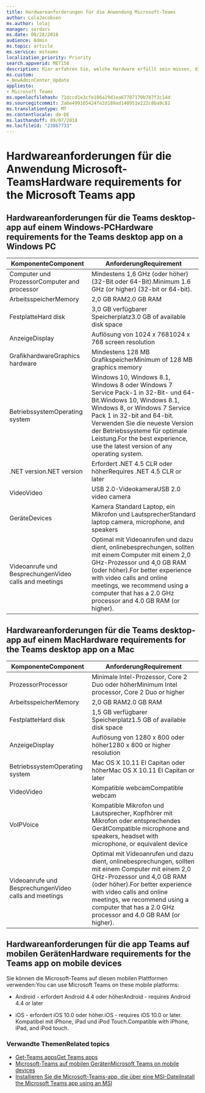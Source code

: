 ```yaml
---
title: Hardwareanforderungen für die Anwendung Microsoft-Teams
author: LolaJacobsen
ms.author: lolaj
manager: serdars
ms.date: 08/28/2018
audience: Admin
ms.topic: article
ms.service: msteams
localization_priority: Priority
search.appverid: MET150
description: Hier erfahren Sie, welche Hardware erfüllt sein müssen, die zum Installieren und Ausführen von Microsoft-Teams erforderlich sind.
ms.custom:
- NewAdminCenter_Update
appliesto:
- Microsoft Teams
ms.openlocfilehash: 71dccd1e3cfe106a29d1ea67707170b787f3c14d
ms.sourcegitcommit: 2a6e499165424fe2d189ad140951e222c8ba9c81
ms.translationtype: MT
ms.contentlocale: de-DE
ms.lasthandoff: 09/07/2018
ms.locfileid: "23867733"
---
```

# <a name="hardware-requirements-for-the-microsoft-teams-app"></a><span data-ttu-id="d3afd-103">Hardwareanforderungen für die Anwendung Microsoft-Teams</span><span class="sxs-lookup"><span data-stu-id="d3afd-103">Hardware requirements for the Microsoft Teams app</span></span>

## <a name="hardware-requirements-for-the-teams-desktop-app-on-a-windows-pc"></a><span data-ttu-id="d3afd-104">Hardwareanforderungen für die Teams desktop-app auf einem Windows-PC</span><span class="sxs-lookup"><span data-stu-id="d3afd-104">Hardware requirements for the Teams desktop app on a Windows PC</span></span>

|<span data-ttu-id="d3afd-105">**Komponente**</span><span class="sxs-lookup"><span data-stu-id="d3afd-105">**Component**</span></span>|<span data-ttu-id="d3afd-106">**Anforderung**</span><span class="sxs-lookup"><span data-stu-id="d3afd-106">**Requirement**</span></span>  |
|---------|---------|
|<span data-ttu-id="d3afd-107">Computer und Prozessor</span><span class="sxs-lookup"><span data-stu-id="d3afd-107">Computer and processor</span></span>    | <span data-ttu-id="d3afd-108">Mindestens 1,6 GHz (oder höher) (32-Bit oder 64-Bit).</span><span class="sxs-lookup"><span data-stu-id="d3afd-108">Minimum 1.6 GHz (or higher) (32-bit or 64-bit).</span></span>        |
|<span data-ttu-id="d3afd-109">Arbeitsspeicher</span><span class="sxs-lookup"><span data-stu-id="d3afd-109">Memory</span></span>     |    <span data-ttu-id="d3afd-110">2,0 GB RAM</span><span class="sxs-lookup"><span data-stu-id="d3afd-110">2.0 GB RAM</span></span>     |
|<span data-ttu-id="d3afd-111">Festplatte</span><span class="sxs-lookup"><span data-stu-id="d3afd-111">Hard disk</span></span>    | <span data-ttu-id="d3afd-112">3,0 GB verfügbarer Speicherplatz</span><span class="sxs-lookup"><span data-stu-id="d3afd-112">3.0 GB of available disk space</span></span>        |
|<span data-ttu-id="d3afd-113">Anzeige</span><span class="sxs-lookup"><span data-stu-id="d3afd-113">Display</span></span>    |   <span data-ttu-id="d3afd-114">Auflösung von 1024 x 768</span><span class="sxs-lookup"><span data-stu-id="d3afd-114">1024 x 768 screen resolution</span></span> |
|<span data-ttu-id="d3afd-115">Grafikhardware</span><span class="sxs-lookup"><span data-stu-id="d3afd-115">Graphics hardware</span></span> |  <span data-ttu-id="d3afd-116">Mindestens 128 MB Grafikspeicher</span><span class="sxs-lookup"><span data-stu-id="d3afd-116">Minimum of 128 MB graphics memory</span></span>
|<span data-ttu-id="d3afd-117">Betriebssystem</span><span class="sxs-lookup"><span data-stu-id="d3afd-117">Operating system</span></span>  |    <span data-ttu-id="d3afd-118">Windows 10, Windows 8.1, Windows 8 oder Windows 7 Service Pack-1 in 32-Bit- und 64-Bit.</span><span class="sxs-lookup"><span data-stu-id="d3afd-118">Windows 10, Windows 8.1, Windows 8, or Windows 7 Service Pack 1 in 32-bit and 64-bit.</span></span>  <span data-ttu-id="d3afd-119">Verwenden Sie die neueste Version der Betriebssysteme für optimale Leistung.</span><span class="sxs-lookup"><span data-stu-id="d3afd-119">For the best experience, use the latest version of any operating system.</span></span>|
|<span data-ttu-id="d3afd-120">.NET version</span><span class="sxs-lookup"><span data-stu-id="d3afd-120">.NET version</span></span>    |  <span data-ttu-id="d3afd-121">Erfordert .NET 4.5 CLR oder höher</span><span class="sxs-lookup"><span data-stu-id="d3afd-121">Requires .NET 4.5 CLR or later</span></span>       |
|<span data-ttu-id="d3afd-122">Video</span><span class="sxs-lookup"><span data-stu-id="d3afd-122">Video</span></span>    |  <span data-ttu-id="d3afd-123">USB 2.0-Videokamera</span><span class="sxs-lookup"><span data-stu-id="d3afd-123">USB 2.0 video camera</span></span>       |
|<span data-ttu-id="d3afd-124">Geräte</span><span class="sxs-lookup"><span data-stu-id="d3afd-124">Devices</span></span>    |   <span data-ttu-id="d3afd-125">Kamera Standard Laptop, ein Mikrofon und Lautsprecher</span><span class="sxs-lookup"><span data-stu-id="d3afd-125">Standard laptop camera, microphone, and speakers</span></span>    | 
|<span data-ttu-id="d3afd-126">Videoanrufe und Besprechungen</span><span class="sxs-lookup"><span data-stu-id="d3afd-126">Video calls and meetings</span></span> | <span data-ttu-id="d3afd-127">Optimal mit Videoanrufen und dazu dient, onlinebesprechungen, sollten mit einem Computer mit einem 2,0 GHz-Prozessor und 4,0 GB RAM (oder höher).</span><span class="sxs-lookup"><span data-stu-id="d3afd-127">For better experience with video calls and online meetings, we recommend using a computer that has a 2.0 GHz processor and 4.0 GB RAM (or higher).</span></span>

## <a name="hardware-requirements-for-the-teams-desktop-app-on-a-mac"></a><span data-ttu-id="d3afd-128">Hardwareanforderungen für die Teams desktop-app auf einem Mac</span><span class="sxs-lookup"><span data-stu-id="d3afd-128">Hardware requirements for the Teams desktop app on a Mac</span></span>
|<span data-ttu-id="d3afd-129">**Komponente**</span><span class="sxs-lookup"><span data-stu-id="d3afd-129">**Component**</span></span>|<span data-ttu-id="d3afd-130">**Anforderung**</span><span class="sxs-lookup"><span data-stu-id="d3afd-130">**Requirement**</span></span>  |
|---------|---------|
|<span data-ttu-id="d3afd-131">Prozessor</span><span class="sxs-lookup"><span data-stu-id="d3afd-131">Processor</span></span>    | <span data-ttu-id="d3afd-132">Minimale Intel-Prozessor, Core 2 Duo oder höher</span><span class="sxs-lookup"><span data-stu-id="d3afd-132">Minimum Intel processor, Core 2 Duo or higher</span></span> |
|<span data-ttu-id="d3afd-133">Arbeitsspeicher</span><span class="sxs-lookup"><span data-stu-id="d3afd-133">Memory</span></span>     |   <span data-ttu-id="d3afd-134">2,0 GB RAM</span><span class="sxs-lookup"><span data-stu-id="d3afd-134">2.0 GB RAM</span></span>      |
|<span data-ttu-id="d3afd-135">Festplatte</span><span class="sxs-lookup"><span data-stu-id="d3afd-135">Hard disk</span></span>    |   <span data-ttu-id="d3afd-136">1,5 GB verfügbarer Speicherplatz</span><span class="sxs-lookup"><span data-stu-id="d3afd-136">1.5 GB of available disk space</span></span>      |
|<span data-ttu-id="d3afd-137">Anzeige</span><span class="sxs-lookup"><span data-stu-id="d3afd-137">Display</span></span>    | <span data-ttu-id="d3afd-138">Auflösung von 1280 x 800 oder höher</span><span class="sxs-lookup"><span data-stu-id="d3afd-138">1280 x 800 or higher resolution</span></span>    |
|<span data-ttu-id="d3afd-139">Betriebssystem</span><span class="sxs-lookup"><span data-stu-id="d3afd-139">Operating system</span></span>  |    <span data-ttu-id="d3afd-140">Mac OS X 10.11 El Capitan oder höher</span><span class="sxs-lookup"><span data-stu-id="d3afd-140">Mac OS X 10.11 El Capitan or later</span></span>     |
|<span data-ttu-id="d3afd-141">Video</span><span class="sxs-lookup"><span data-stu-id="d3afd-141">Video</span></span>  |    <span data-ttu-id="d3afd-142">Kompatible webcam</span><span class="sxs-lookup"><span data-stu-id="d3afd-142">Compatible webcam</span></span>     |
|<span data-ttu-id="d3afd-143">VoIP</span><span class="sxs-lookup"><span data-stu-id="d3afd-143">Voice</span></span>    |  <span data-ttu-id="d3afd-144">Kompatible Mikrofon und Lautsprecher, Kopfhörer mit Mikrofon oder entsprechendes Gerät</span><span class="sxs-lookup"><span data-stu-id="d3afd-144">Compatible microphone and speakers, headset with microphone, or equivalent device</span></span>       |
|<span data-ttu-id="d3afd-145">Videoanrufe und Besprechungen</span><span class="sxs-lookup"><span data-stu-id="d3afd-145">Video calls and meetings</span></span> | <span data-ttu-id="d3afd-146">Optimal mit Videoanrufen und dazu dient, onlinebesprechungen, sollten mit einem Computer mit einem 2,0 GHz-Prozessor und 4,0 GB RAM (oder höher).</span><span class="sxs-lookup"><span data-stu-id="d3afd-146">For better experience with video calls and online meetings, we recommend using a computer that has a 2.0 GHz processor and 4.0 GB RAM (or higher).</span></span>

## <a name="hardware-requirements-for-the-teams-app-on-mobile-devices"></a><span data-ttu-id="d3afd-147">Hardwareanforderungen für die app Teams auf mobilen Geräten</span><span class="sxs-lookup"><span data-stu-id="d3afd-147">Hardware requirements for the Teams app on mobile devices</span></span>

<span data-ttu-id="d3afd-148">Sie können die Microsoft-Teams auf diesen mobilen Plattformen verwenden:</span><span class="sxs-lookup"><span data-stu-id="d3afd-148">You can use Microsoft Teams on these mobile platforms:</span></span>

- <span data-ttu-id="d3afd-149">Android - erfordert Android 4.4 oder höher</span><span class="sxs-lookup"><span data-stu-id="d3afd-149">Android - requires Android 4.4 or later</span></span>

- <span data-ttu-id="d3afd-150">iOS - erfordert iOS 10.0 oder höher.</span><span class="sxs-lookup"><span data-stu-id="d3afd-150">iOS - requires iOS 10.0 or later.</span></span> <span data-ttu-id="d3afd-151">Kompatibel mit iPhone, iPad und iPod Touch.</span><span class="sxs-lookup"><span data-stu-id="d3afd-151">Compatible with iPhone, iPad, and iPod touch.</span></span>

### <a name="related-topics"></a><span data-ttu-id="d3afd-152">Verwandte Themen</span><span class="sxs-lookup"><span data-stu-id="d3afd-152">Related topics</span></span>
- [<span data-ttu-id="d3afd-153">Get-Teams apps</span><span class="sxs-lookup"><span data-stu-id="d3afd-153">Get Teams apps</span></span>](get-clients.md)
- [<span data-ttu-id="d3afd-154">Microsoft-Teams auf mobilen Geräten</span><span class="sxs-lookup"><span data-stu-id="d3afd-154">Microsoft Teams on mobile devices</span></span>](https://support.office.com/article/Microsoft-Teams-on-mobile-devices-2ACBCF73-8FD4-4929-9B31-AE403B88C2D3)
- [<span data-ttu-id="d3afd-155">Installieren Sie die Microsoft-Teams-app, die über eine MSI-Datei</span><span class="sxs-lookup"><span data-stu-id="d3afd-155">Install the Microsoft Teams app using an MSI</span></span>](msi-deployment.md)
